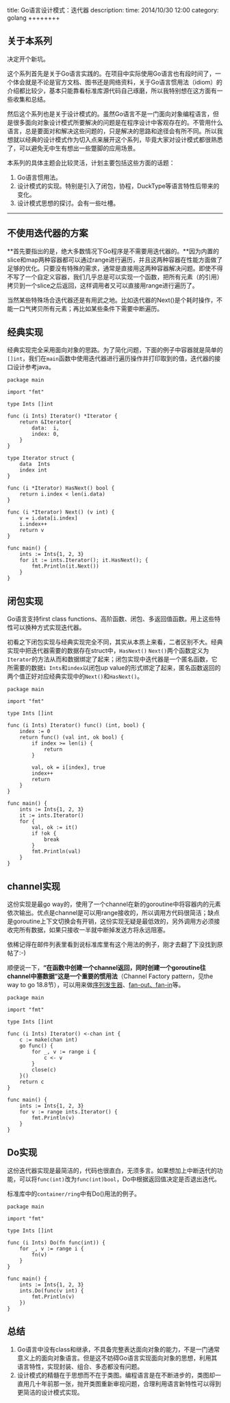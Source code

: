 title:  Go语言设计模式：迭代器
description: 
time: 2014/10/30 12:00
category: golang
++++++++

## 关于本系列

决定开个新坑。

这个系列首先是关于Go语言实践的。在项目中实际使用Go语言也有段时间了，一个体会就是不论是官方文档、图书还是网络资料，关于Go语言惯用法（idiom）的介绍都比较少，基本只能靠看标准库源代码自己琢磨，所以我特别想在这方面有一些收集和总结。

然后这个系列也是关于设计模式的。虽然Go语言不是一门面向对象编程语言，但是很多面向对象设计模式所要解决的问题是在程序设计中客观存在的。不管用什么语言，总是要面对和解决这些问题的，只是解决的思路和途径会有所不同。所以我想就以经典的设计模式作为切入点来展开这个系列，毕竟大家对设计模式都很熟悉了，可以避免无中生有想出一些蹩脚的应用场景。

本系列的具体主题会比较灵活，计划主要包括这些方面的话题：

1.  Go语言惯用法。  
2.  设计模式的实现。特别是引入了闭包，协程，DuckType等语言特性后带来的变化。  
3.  设计模式思想的探讨。会有一些吐槽。

--------

## 不使用迭代器的方案

**首先要指出的是，绝大多数情况下Go程序是不需要用迭代器的。**因为内置的slice和map两种容器都可以通过range进行遍历，并且这两种容器在性能方面做了足够的优化。只要没有特殊的需求，通常是直接用这两种容器解决问题。即使不得不写了一个自定义容器，我们几乎总是可以实现一个函数，把所有元素（的引用）拷贝到一个slice之后返回，这样调用者又可以直接用range进行遍历了。

当然某些特殊场合迭代器还是有用武之地。比如迭代器的Next()是个耗时操作，不能一口气拷贝所有元素；再比如某些条件下需要中断遍历。

## 经典实现

经典实现完全采用面向对象的思路。为了简化问题，下面的例子中容器就是简单的`[]int`，我们在`main`函数中使用迭代器进行遍历操作并打印取到的值，迭代器的接口设计参考java。

```
package main

import "fmt"

type Ints []int

func (i Ints) Iterator() *Iterator {
	return &Iterator{
		data:  i,
		index: 0,
	}
}

type Iterator struct {
	data  Ints
	index int
}

func (i *Iterator) HasNext() bool {
	return i.index < len(i.data)
}

func (i *Iterator) Next() (v int) {
	v = i.data[i.index]
	i.index++
	return v
}

func main() {
	ints := Ints{1, 2, 3}
	for it := ints.Iterator(); it.HasNext(); {
		fmt.Println(it.Next())
	}
}

```

## 闭包实现
Go语言支持first class functions、高阶函数、闭包、多返回值函数。用上这些特性可以换种方式实现迭代器。

初看之下闭包实现与经典实现完全不同，其实从本质上来看，二者区别不大。经典实现中把迭代器需要的数据存在struct中，`HasNext()` `Next()`两个函数定义为`Iterator`的方法从而和数据绑定了起来；闭包实现中迭代器是一个匿名函数，它所需要的数据`i Ints`和`index`以闭包up value的形式绑定了起来，匿名函数返回的两个值正好对应经典实现中的`Next()`和`HasNext()`。

```
package main

import "fmt"

type Ints []int

func (i Ints) Iterator() func() (int, bool) {
	index := 0
	return func() (val int, ok bool) {
		if index >= len(i) {
			return
		}

		val, ok = i[index], true
		index++
		return
	}
}

func main() {
	ints := Ints{1, 2, 3}
	it := ints.Iterator()
	for {
		val, ok := it()
		if !ok {
			break
		}
		fmt.Println(val)
	}
}
```

## channel实现
这份实现是最go way的，使用了一个channel在新的goroutine中将容器内的元素依次输出。优点是channel是可以用range接收的，所以调用方代码很简洁；缺点是goroutine上下文切换会有开销，这份实现无疑是最低效的，另外调用方必须接收完所有数据，如果只接收一半就中断掉发送方将永远阻塞。

依稀记得在邮件列表里看到说标准库里有这个用法的例子，刚才去翻了下没找到原帖了:-)

顺便说一下，**“在函数中创建一个channel返回，同时创建一个goroutine往channel中塞数据”这是一个重要的惯用法**（Channel Factory pattern，见the way to go 18.8节），可以用来做[序列发生器](http://codereview.stackexchange.com/questions/28386/fibonacci-generator-with-golang)、[fan-out、fan-in](http://blog.golang.org/pipelines#TOC_4.)等。

```
package main

import "fmt"

type Ints []int

func (i Ints) Iterator() <-chan int {
	c := make(chan int)
	go func() {
		for _, v := range i {
			c <- v
		}
		close(c)
	}()
	return c
}

func main() {
	ints := Ints{1, 2, 3}
	for v := range ints.Iterator() {
		fmt.Println(v)
	}
}
```

## Do实现

这份迭代器实现是最简洁的，代码也很直白，无须多言。如果想加上中断迭代的功能，可以将`func(int)`改为`func(int)bool`，Do中根据返回值决定是否退出迭代。

标准库中的`container/ring`中有Do()用法的例子。

```
package main

import "fmt"

type Ints []int

func (i Ints) Do(fn func(int)) {
	for _, v := range i {
		fn(v)
	}
}

func main() {
	ints := Ints{1, 2, 3}
	ints.Do(func(v int) {
		fmt.Println(v)
	})
}
```

## 总结

1. Go语言中没有class和继承，不具备完整表达面向对象的能力，不是一门通常意义上的面向对象语言。但是这不妨碍Go语言实现面向对象的思想，利用其语言特性，实现封装、组合、多态都没有问题。
2. 设计模式的精髓在于思想而不在于类图。编程语言是在不断进步的，类图却一直用几十年前那一张，抛开类图重新审视问题，合理利用语言新特性可以得到更简洁的设计模式实现。